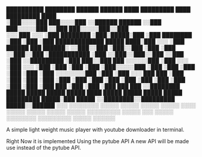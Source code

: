  ██████████  ████████            ██████   ██████ ████               █████████   ████                                        █████████  ████          
░███░░░░███ ███░░░░███          ░░██████ ██████ ░░███              ███░░░░░███ ░░███                                       ███░░░░░███░░███          
░░░    ███ ░░░    ░███ ████████  ░███░█████░███  ░███  ████████   ░███    ░███  ░███            █████████████   █████ ████░███    ░░░  ░███   ██████ 
      ███     ██████░ ░░███░░███ ░███░░███ ░███  ░███ ░░███░░███  ░███████████  ░███           ░░███░░███░░███ ░░███ ░███ ░░█████████  ░███  ███░░███
     ███     ░░░░░░███ ░███ ░░░  ░███ ░░░  ░███  ░███  ░███ ░███  ░███░░░░░███  ░███            ░███ ░███ ░███  ░███ ░███  ░░░░░░░░███ ░███ ░███ ░░░ 
    ███     ███   ░███ ░███      ░███      ░███  ░███  ░███ ░███  ░███    ░███  ░███            ░███ ░███ ░███  ░███ ░███  ███    ░███ ░███ ░███  ███
   ███     ░░████████  █████     █████     █████ █████ ████ █████ █████   █████ █████ █████████ █████░███ █████ ░░████████░░█████████  █████░░██████ 
  ░░░       ░░░░░░░░  ░░░░░     ░░░░░     ░░░░░ ░░░░░ ░░░░ ░░░░░ ░░░░░   ░░░░░ ░░░░░ ░░░░░░░░░ ░░░░░ ░░░ ░░░░░   ░░░░░░░░  ░░░░░░░░░  ░░░░░  ░░░░░░  
                                                                                                                                                     
                                                                                                                                                     
                                                                                                                                                     
A simple light weight music player with youtube downloader in terminal.

Right Now it is implemented Using the pytube API
A new API will be made use instead of the pytube API.
